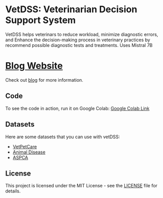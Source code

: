 # VetDSS: Veterinarian Decision Support System
VetDSS helps veterinars to reduce workload, minimize diagnostic errors, and Enhance the decision-making process in veterinary practices by recommend possible diagnostic tests and treatments. 
Uses Mistral 7B

# [Blog Website](https://newtonhaven.github.io/vet-dss-llm/)
Check out [blog](https://newtonhaven.github.io/vet-dss-llm/) for more information. 

## Code
To see the code in action, run it on Google Colab: [Google Colab Link](https://colab.research.google.com/drive/1Iyac5p0w0t_sLPmJwqWQJzaNmpOLQ9Bi?usp=sharing)

## Datasets
Here are some datasets that you can use with vetDSS:
- [VetPetCare](https://www.huggingface.co/datasets/infinite-dataset-hub/VetPetCare)
- [Animal Disease](https://www.kaggle.com/datasets/gracehephzibahm/animal-disease)
- [ASPCA](https://www.aspca.org/)

## License
This project is licensed under the MIT License - see the [LICENSE](LICENSE) file for details.
